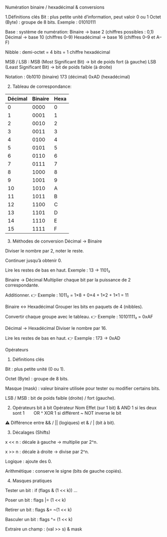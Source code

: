 Numération binaire / hexadécimal & conversions

1.Définitions clés
 Bit : plus petite unité d’information, peut valoir 0 ou 1
 Octet (Byte) : groupe de 8 bits. Exemple : 01010111

 Base : système de numération:
   Binaire → base 2 (chiffres possibles : 0,1)
   Décimal → base 10 (chiffres 0–9)
   Hexadécimal → base 16 (chiffres 0–9 et A–F)

 Nibble : demi-octet = 4 bits = 1 chiffre hexadécimal

 MSB / LSB :
 MSB (Most Significant Bit) → bit de poids fort (à gauche)
 LSB (Least Significant Bit) → bit de poids faible (à droite)

 Notation :
 0b1010 (binaire)
 173 (décimal)
 0xAD (hexadécimal)

2. Tableau de correspondance:

 | Décimal | Binaire | Hexa |
| ------- | ------- | ---- |
| 0       | 0000    | 0    |
| 1       | 0001    | 1    |
| 2       | 0010    | 2    |
| 3       | 0011    | 3    |
| 4       | 0100    | 4    |
| 5       | 0101    | 5    |
| 6       | 0110    | 6    |
| 7       | 0111    | 7    |
| 8       | 1000    | 8    |
| 9       | 1001    | 9    |
| 10      | 1010    | A    |
| 11      | 1011    | B    |
| 12      | 1100    | C    |
| 13      | 1101    | D    |
| 14      | 1110    | E    |
| 15      | 1111    | F    |

3. Méthodes de conversion
     Décimal → Binaire

Diviser le nombre par 2, noter le reste.

Continuer jusqu’à obtenir 0.

Lire les restes de bas en haut.
    Exemple : 13 → 1101₂


Binaire → Décimal
Multiplier chaque bit par la puissance de 2 correspondante.

Additionner.
👉 Exemple : 1011₂ = 1×8 + 0×4 + 1×2 + 1×1 = 11


Binaire ↔ Hexadécimal
Grouper les bits en paquets de 4 (nibbles).

Convertir chaque groupe avec le tableau.
👉 Exemple : 10101111₂ = 0xAF


Décimal → Hexadécimal
Diviser le nombre par 16.

Lire les restes de bas en haut.
👉 Exemple : 173 → 0xAD


 Opérateurs

 1. Définitions clés

Bit : plus petite unité (0 ou 1).

Octet (Byte) : groupe de 8 bits.

Masque (mask) : valeur binaire utilisée pour tester ou modifier certains bits.

LSB / MSB : bit de poids faible (droite) / fort (gauche).




2. Opérateurs bit à bit
Opérateur	Nom	Effet (sur 1 bit)
&	AND	1 si les deux sont 1
`	`	OR
^	XOR	1 si différent
~	NOT	inverse le bit

⚠️ Différence entre && / || (logiques) et & / | (bit à bit).




3. Décalages (Shifts)

x << n : décale à gauche → multiplie par 2^n.

x >> n : décale à droite → divise par 2^n.

Logique : ajoute des 0.

Arithmétique : conserve le signe (bits de gauche copiés).



4. Masques pratiques

Tester un bit : if (flags & (1 << k)) ...

Poser un bit : flags |= (1 << k)

Retirer un bit : flags &= ~(1 << k)

Basculer un bit : flags ^= (1 << k)

Extraire un champ : (val >> s) & mask
